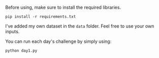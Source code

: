 Before using, make sure to install the required libraries.

``` shell
pip install -r requirements.txt
```

I've added my own dataset in the `data` folder. Feel free to use your
own inputs.

You can run each day's challenge by simply using:

``` shell
python day1.py
```

